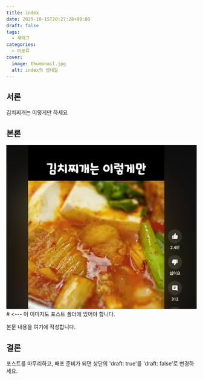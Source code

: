 ```yaml
---
title: index
date: 2025-10-15T20:27:28+09:00
draft: false
tags:
  - 새태그
categories:
  - 미분류
cover:
  image: thumbnail.jpg
  alt: index의 썸네일
---
```


## 서론

김치찌개는 이렇게만 하세요

## 본론

![이미지](image1.jpg) # <--- 이 이미지도 포스트 폴더에 있어야 합니다.

본문 내용을 여기에 작성합니다.

## 결론

포스트를 마무리하고, 배포 준비가 되면 상단의 'draft: true'를 'draft: false'로 변경하세요.